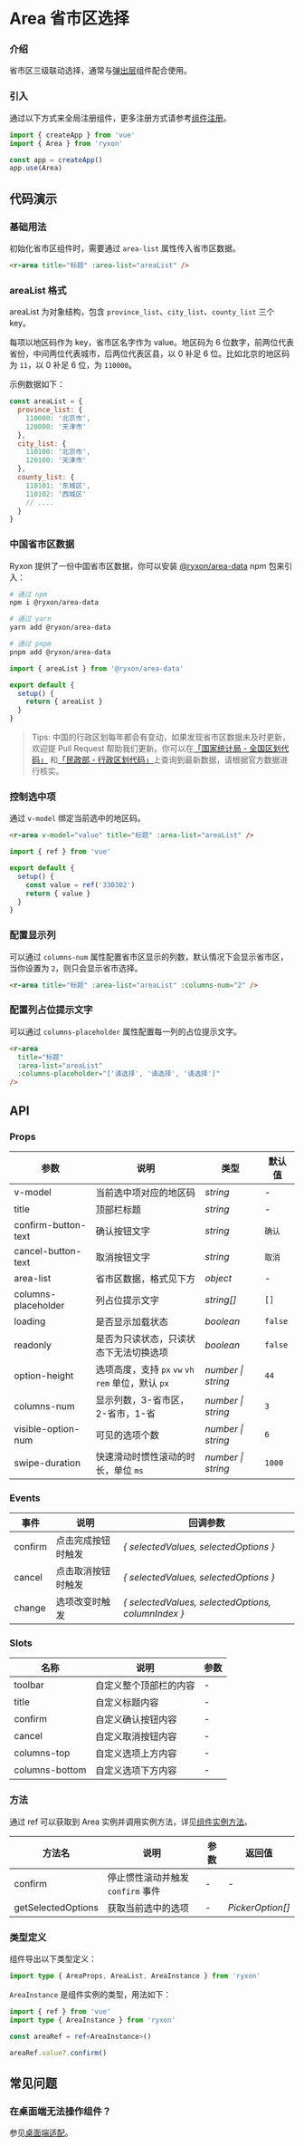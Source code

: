 # Area 省市区选择

### 介绍

省市区三级联动选择，通常与[弹出层](#/zh-CN/popup)组件配合使用。

### 引入

通过以下方式来全局注册组件，更多注册方式请参考[组件注册](#/zh-CN/advanced-usage#zu-jian-zhu-ce)。

```js
import { createApp } from 'vue'
import { Area } from 'ryxon'

const app = createApp()
app.use(Area)
```

## 代码演示

### 基础用法

初始化省市区组件时，需要通过 `area-list` 属性传入省市区数据。

```html
<r-area title="标题" :area-list="areaList" />
```

### areaList 格式

areaList 为对象结构，包含 `province_list`、`city_list`、`county_list` 三个 key。

每项以地区码作为 key，省市区名字作为 value。地区码为 6 位数字，前两位代表省份，中间两位代表城市，后两位代表区县，以 0 补足 6 位。比如北京的地区码为 `11`，以 0 补足 6 位，为 `110000`。

示例数据如下：

```js
const areaList = {
  province_list: {
    110000: '北京市',
    120000: '天津市'
  },
  city_list: {
    110100: '北京市',
    120100: '天津市'
  },
  county_list: {
    110101: '东城区',
    110102: '西城区'
    // ....
  }
}
```

### 中国省市区数据

Ryxon 提供了一份中国省市区数据，你可以安装 [@ryxon/area-data](https://github.com/vant-ui/vant/tree/main/packages/vant-area-data) npm 包来引入：

```bash
# 通过 npm
npm i @ryxon/area-data

# 通过 yarn
yarn add @ryxon/area-data

# 通过 pnpm
pnpm add @ryxon/area-data
```

```ts
import { areaList } from '@ryxon/area-data'

export default {
  setup() {
    return { areaList }
  }
}
```

> Tips: 中国的行政区划每年都会有变动，如果发现省市区数据未及时更新，欢迎提 Pull Request 帮助我们更新。你可以在[「国家统计局 - 全国区划代码」](http://www.stats.gov.cn/tjsj/tjbz/tjyqhdmhcxhfdm/) 和[「民政部 - 行政区划代码」](https://www.mca.gov.cn/article/sj/xzqh/1980/)上查询到最新数据，请根据官方数据进行核实。

### 控制选中项

通过 `v-model` 绑定当前选中的地区码。

```html
<r-area v-model="value" title="标题" :area-list="areaList" />
```

```js
import { ref } from 'vue'

export default {
  setup() {
    const value = ref('330302')
    return { value }
  }
}
```

### 配置显示列

可以通过 `columns-num` 属性配置省市区显示的列数，默认情况下会显示省市区，当你设置为 `2`，则只会显示省市选择。

```html
<r-area title="标题" :area-list="areaList" :columns-num="2" />
```

### 配置列占位提示文字

可以通过 `columns-placeholder` 属性配置每一列的占位提示文字。

```html
<r-area
  title="标题"
  :area-list="areaList"
  :columns-placeholder="['请选择', '请选择', '请选择']"
/>
```

## API

### Props

| 参数 | 说明 | 类型 | 默认值 |
| --- | --- | --- | --- |
| v-model | 当前选中项对应的地区码 | _string_ | - |
| title | 顶部栏标题 | _string_ | - |
| confirm-button-text | 确认按钮文字 | _string_ | `确认` |
| cancel-button-text | 取消按钮文字 | _string_ | `取消` |
| area-list | 省市区数据，格式见下方 | _object_ | - |
| columns-placeholder | 列占位提示文字 | _string[]_ | `[]` |
| loading | 是否显示加载状态 | _boolean_ | `false` |
| readonly | 是否为只读状态，只读状态下无法切换选项 | _boolean_ | `false` |
| option-height | 选项高度，支持 `px` `vw` `vh` `rem` 单位，默认 `px` | _number \| string_ | `44` |
| columns-num | 显示列数，3-省市区，2-省市，1-省 | _number \| string_ | `3` |
| visible-option-num | 可见的选项个数 | _number \| string_ | `6` |
| swipe-duration | 快速滑动时惯性滚动的时长，单位 `ms` | _number \| string_ | `1000` |

### Events

| 事件 | 说明 | 回调参数 |
| --- | --- | --- |
| confirm | 点击完成按钮时触发 | _{ selectedValues, selectedOptions }_ |
| cancel | 点击取消按钮时触发 | _{ selectedValues, selectedOptions }_ |
| change | 选项改变时触发 | _{ selectedValues, selectedOptions, columnIndex }_ |

### Slots

| 名称           | 说明                   | 参数 |
| -------------- | ---------------------- | ---- |
| toolbar        | 自定义整个顶部栏的内容 | -    |
| title          | 自定义标题内容         | -    |
| confirm        | 自定义确认按钮内容     | -    |
| cancel         | 自定义取消按钮内容     | -    |
| columns-top    | 自定义选项上方内容     | -    |
| columns-bottom | 自定义选项下方内容     | -    |

### 方法

通过 ref 可以获取到 Area 实例并调用实例方法，详见[组件实例方法](/zh/guide/advanced-usage.html#组件实例方法)。

| 方法名 | 说明 | 参数 | 返回值 |
| --- | --- | --- | --- |
| confirm | 停止惯性滚动并触发 `confirm` 事件 | - | - |
| getSelectedOptions | 获取当前选中的选项 | - | _PickerOption[]_ |

### 类型定义

组件导出以下类型定义：

```ts
import type { AreaProps, AreaList, AreaInstance } from 'ryxon'
```

`AreaInstance` 是组件实例的类型，用法如下：

```ts
import { ref } from 'vue'
import type { AreaInstance } from 'ryxon'

const areaRef = ref<AreaInstance>()

areaRef.value?.confirm()
```

## 常见问题

### 在桌面端无法操作组件？

参见[桌面端适配](#/zh-CN/advanced-usage#zhuo-mian-duan-gua-pei)。
